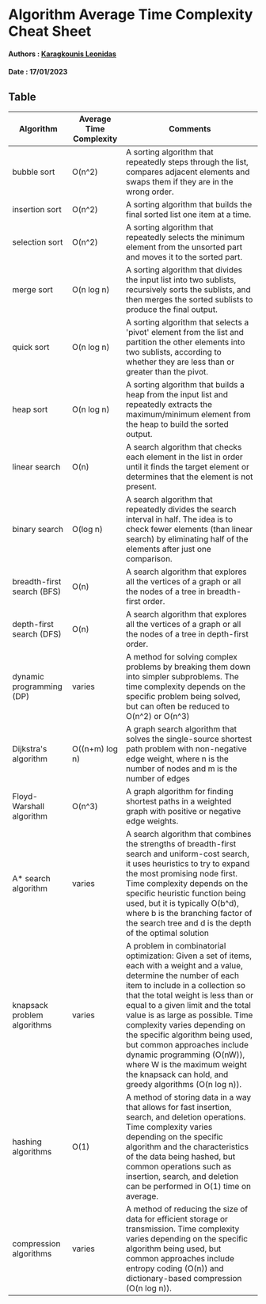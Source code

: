 # Algorithm Average Time Complexity Cheat Sheet

#### Authors : [Karagkounis Leonidas](https://github.com/KaragkounisL)
#### Date : 17/01/2023


## Table

| Algorithm                   | Average Time Complexity | Comments                                                                                                                                                                                                                                                                                                                                                                                                                                                                                            |
| --------------------------- | ----------------------- | --------------------------------------------------------------------------------------------------------------------------------------------------------------------------------------------------------------------------------------------------------------------------------------------------------------------------------------------------------------------------------------------------------------------------------------------------------------------------------------------------- |
| bubble sort                 | O(n^2)                  | A sorting algorithm that repeatedly steps through the list, compares adjacent elements and swaps them if they are in the wrong order.                                                                                                                                                                                                                                                                                                                                                               |
| insertion sort              | O(n^2)                  | A sorting algorithm that builds the final sorted list one item at a time.                                                                                                                                                                                                                                                                                                                                                                                                                           |
| selection sort              | O(n^2)                  | A sorting algorithm that repeatedly selects the minimum element from the unsorted part and moves it to the sorted part.                                                                                                                                                                                                                                                                                                                                                                             |
| merge sort                  | O(n log n)              | A sorting algorithm that divides the input list into two sublists, recursively sorts the sublists, and then merges the sorted sublists to produce the final output.                                                                                                                                                                                                                                                                                                                                 |
| quick sort                  | O(n log n)              | A sorting algorithm that selects a 'pivot' element from the list and partition the other elements into two sublists, according to whether they are less than or greater than the pivot.                                                                                                                                                                                                                                                                                                             |
| heap sort                   | O(n log n)              | A sorting algorithm that builds a heap from the input list and repeatedly extracts the maximum/minimum element from the heap to build the sorted output.                                                                                                                                                                                                                                                                                                                                            |
| linear search               | O(n)                    | A search algorithm that checks each element in the list in order until it finds the target element or determines that the element is not present.                                                                                                                                                                                                                                                                                                                                                   |
| binary search               | O(log n)                | A search algorithm that repeatedly divides the search interval in half. The idea is to check fewer elements (than linear search) by eliminating half of the elements after just one comparison.                                                                                                                                                                                                                                                                                                     |
| breadth-first search (BFS)  | O(n)                    | A search algorithm that explores all the vertices of a graph or all the nodes of a tree in breadth-first order.                                                                                                                                                                                                                                                                                                                                                                                     |
| depth-first search (DFS)    | O(n)                    | A search algorithm that explores all the vertices of a graph or all the nodes of a tree in depth-first order.                                                                                                                                                                                                                                                                                                                                                                                       |
| dynamic programming (DP)    | varies                  | A method for solving complex problems by breaking them down into simpler subproblems. The time complexity depends on the specific problem being solved, but can often be reduced to O(n^2) or O(n^3)                                                                                                                                                                                                                                                                                                |
| Dijkstra's algorithm        | O((n+m) log n)          | A graph search algorithm that solves the single-source shortest path problem with non-negative edge weight, where n is the number of nodes and m is the number of edges                                                                                                                                                                                                                                                                                                                             |
| Floyd-Warshall algorithm    | O(n^3)                  | A graph algorithm for finding shortest paths in a weighted graph with positive or negative edge weights.                                                                                                                                                                                                                                                                                                                                                                                            |
| A* search algorithm         | varies                  | A search algorithm that combines the strengths of breadth-first search and uniform-cost search, it uses heuristics to try to expand the most promising node first. Time complexity depends on the specific heuristic function being used, but it is typically O(b^d), where b is the branching factor of the search tree and d is the depth of the optimal solution                                                                                                                                 |
| knapsack problem algorithms | varies                  | A problem in combinatorial optimization: Given a set of items, each with a weight and a value, determine the number of each item to include in a collection so that the total weight is less than or equal to a given limit and the total value is as large as possible. Time complexity varies depending on the specific algorithm being used, but common approaches include dynamic programming (O(nW)), where W is the maximum weight the knapsack can hold, and greedy algorithms (O(n log n)). |
| hashing algorithms          | O(1)                    | A method of storing data in a way that allows for fast insertion, search, and deletion operations. Time complexity varies depending on the specific algorithm and the characteristics of the data being hashed, but common operations such as insertion, search, and deletion can be performed in O(1) time on average.                                                                                                                                                                             |
| compression algorithms      | varies                  | A method of reducing the size of data for efficient storage or transmission. Time complexity varies depending on the specific algorithm being used, but common approaches include entropy coding (O(n)) and dictionary-based compression (O(n log n)).                                                                                                                                                                                                                                              |

